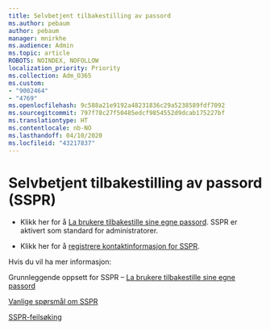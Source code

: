 ```yaml
---
title: Selvbetjent tilbakestilling av passord
ms.author: pebaum
author: pebaum
manager: mnirkhe
ms.audience: Admin
ms.topic: article
ROBOTS: NOINDEX, NOFOLLOW
localization_priority: Priority
ms.collection: Adm_O365
ms.custom:
- "9002464"
- "4769"
ms.openlocfilehash: 9c588a21e9192a48231836c29a5238589fdf7092
ms.sourcegitcommit: 797f78c27f50485edcf9854552d9dcab175227bf
ms.translationtype: HT
ms.contentlocale: nb-NO
ms.lasthandoff: 04/10/2020
ms.locfileid: "43217837"
---
```

# <a name="self-service-password-reset-sspr"></a>Selvbetjent tilbakestilling av passord (SSPR)

- Klikk her for å [La brukere tilbakestille sine egne passord](https://admin.microsoft.com/Adminportal/Home#/featureexplorer/security/Sspr).  SSPR er aktivert som standard for administratorer.

- Klikk her for å [registrere kontaktinformasjon for SSPR](https://go.microsoft.com/fwlink/?linkid=849451).

Hvis du vil ha mer informasjon:

Grunnleggende oppsett for SSPR – [La brukere tilbakestille sine egne passord](https://docs.microsoft.com/microsoft-365/admin/add-users/let-users-reset-passwords?view=o365-worldwide)

[Vanlige spørsmål om SSPR](https://docs.microsoft.com/azure/active-directory/authentication/active-directory-passwords-faq)

[SSPR-feilsøking](https://docs.microsoft.com/azure/active-directory/authentication/active-directory-passwords-troubleshoot)
